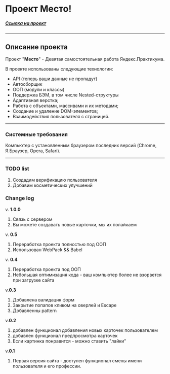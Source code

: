 # Проект Место!
##### _[Ссылка на проект](https://vaelastras.github.io/mesto/)_
---
## Описание проекта
Проект "**Место**" - Девятая самостоятельная работа Яндекс.Практикума.

В проекте использованы следующие технологии:

  - API (теперь ваши данные не пропадут)
  - Автосборщик
  - ООП (модули и классы)
  - Поддержка БЭМ, в том числе Nested-структуры
  - Адаптивная верстка;
  - Работа с объектами, массивами и их методами;
  - Создание и удаление DOM-элементов;
  - Взаимодействия пользователя с страницей.

-----
### Cистемные требования
Компьютер с установленным браузером последних версий (Chrome, Я.Браузер, Opera, Safari).

-----
### TODO list
1. Создадим верификацию пользователя
2. Добавим косметических улучшений


### Change log

v. **1.0.0**
1. Связь с сервером
2. Вы можете создавать новые карточки, мы их полайкаем

v. **0.5**
1. Переработка проекта полностью под ООП 
2. Использован WebPack && Babel


v. **0.4**
1. Переработка проекта под ООП 
2. Небольшая оптимизация кода - ваш компьютер более не взорвется при загрузке сайта

v.**0.3**
1. Добавлена валидация форм
2. Закрытие попапов кликом на оверлей и Escape
3. Добавленны pattern

v.**0.2**
1. добавлен функционал добавления новых карточек пользователем
2. добавлен функционал предпросмотра карточек
3. Если картинка понравится - можно ставить "лайки"

v.**0.1**
1. Первая версия сайта - доступен функционал смены имени пользователя и его профессии.
